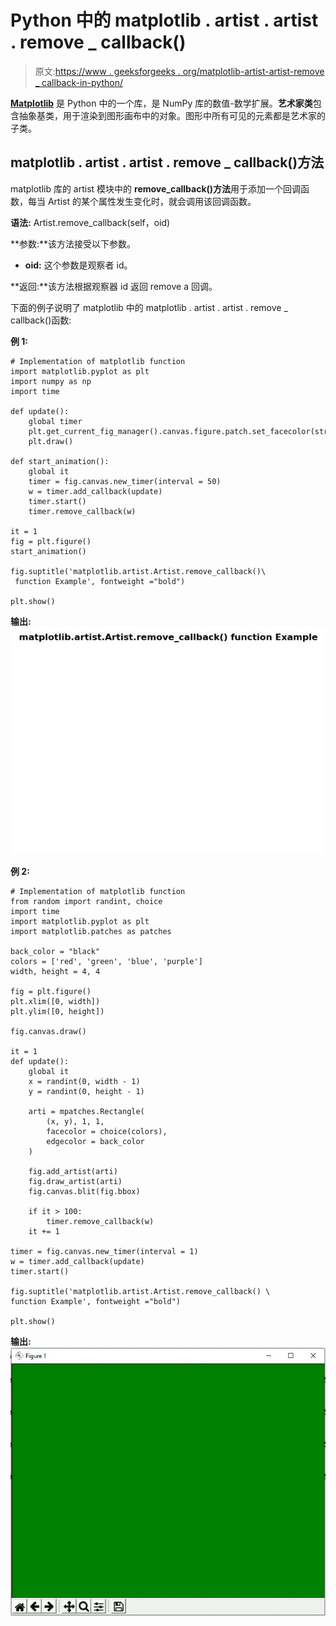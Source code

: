 # Python 中的 matplotlib . artist . artist . remove _ callback()

> 原文:[https://www . geeksforgeeks . org/matplotlib-artist-artist-remove _ callback-in-python/](https://www.geeksforgeeks.org/matplotlib-artist-artist-remove_callback-in-python/)

**[Matplotlib](https://www.geeksforgeeks.org/python-introduction-matplotlib/)** 是 Python 中的一个库，是 NumPy 库的数值-数学扩展。**艺术家类**包含抽象基类，用于渲染到图形画布中的对象。图形中所有可见的元素都是艺术家的子类。

## matplotlib . artist . artist . remove _ callback()方法

matplotlib 库的 artist 模块中的 **remove_callback()方法**用于添加一个回调函数，每当 Artist 的某个属性发生变化时，就会调用该回调函数。

**语法:** Artist.remove_callback(self，oid)

**参数:**该方法接受以下参数。

*   **oid:** 这个参数是观察者 id。

**返回:**该方法根据观察器 id 返回 remove a 回调。

下面的例子说明了 matplotlib 中的 matplotlib . artist . artist . remove _ callback()函数:

**例 1:**

```
# Implementation of matplotlib function
import matplotlib.pyplot as plt
import numpy as np
import time

def update():
    global timer
    plt.get_current_fig_manager().canvas.figure.patch.set_facecolor(str(np.random.random()))
    plt.draw()

def start_animation():
    global it
    timer = fig.canvas.new_timer(interval = 50)
    w = timer.add_callback(update)
    timer.start()
    timer.remove_callback(w)

it = 1
fig = plt.figure()
start_animation()

fig.suptitle('matplotlib.artist.Artist.remove_callback()\
 function Example', fontweight ="bold") 

plt.show()
```

**输出:**
![](img/9e9ad7e941a0c311fd5e77bd27492e52.png)

**例 2:**

```
# Implementation of matplotlib function  
from random import randint, choice 
import time 
import matplotlib.pyplot as plt 
import matplotlib.patches as patches 

back_color = "black"
colors = ['red', 'green', 'blue', 'purple'] 
width, height = 4, 4

fig = plt.figure() 
plt.xlim([0, width])
plt.ylim([0, height]) 

fig.canvas.draw() 

it = 1 
def update():
    global it
    x = randint(0, width - 1) 
    y = randint(0, height - 1) 

    arti = mpatches.Rectangle( 
        (x, y), 1, 1, 
        facecolor = choice(colors), 
        edgecolor = back_color 
    ) 

    fig.add_artist(arti)
    fig.draw_artist(arti)
    fig.canvas.blit(fig.bbox)

    if it > 100:
        timer.remove_callback(w)
    it += 1

timer = fig.canvas.new_timer(interval = 1) 
w = timer.add_callback(update) 
timer.start() 

fig.suptitle('matplotlib.artist.Artist.remove_callback() \
function Example', fontweight ="bold") 

plt.show()
```

**输出:**
![](img/9d2805904b3d5789d36cb0e7464b2d12.png)